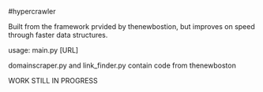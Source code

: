 #hypercrawler

Built from the framework prvided by thenewbostion, but improves on speed through faster data structures.

usage: main.py [URL]

domainscraper.py and link_finder.py contain code from thenewboston

WORK STILL IN PROGRESS

